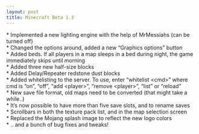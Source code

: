 ```yaml
---
layout: post
title: Minecraft Beta 1.3
---
```

\* Implemented a new lighting engine with the help of MrMessiahs (can be turned off)<br>
\* Changed the options around, added a new “Graphics options” button<br>
\* Added beds. If all players in a map sleeps in a bed during night, the game immediately skips until morning<br>
\* Added three new half-size blocks<br>
\* Added Delay/Repeater redstone dust blocks<br>
\* Added whitelisting to the server. To use, enter “whitelist &lt;cmd&gt;” where cmd is “on”, “off”, “add &lt;player&gt;”, “remove &lt;player&gt;”, “list” or “reload”<br>
\* New save file format, old maps need to be converted (that might take a while..)<br>
\* It’s now possible to have more than five save slots, and to rename saves<br>
\* Scrollbars in both the texture pack list, and in the map selection screen<br>
\* Replaced the Mojang splash image to reflect the new logo colors<br>
\* .. and a bunch of bug fixes and tweaks!<br>
